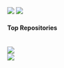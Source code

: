 <picture> 
  <source
    srcset="https://github-readme-stats-52blue.vercel.app/api?username=nguyenthanh-01&show_icons=true&theme=tokyonight&bg_color=00000000&hide_border=true"
    media="(prefers-color-scheme: dark)"
  />
  <source
    srcset="https://github-readme-stats-52blue.vercel.app/api?username=nguyenthanh-01&show_icons=true&theme=transparent&hide_border=true"
    media="(prefers-color-scheme: light), (prefers-color-scheme: no-preference)"
  />
  <img src="https://github-readme-stats-52blue.vercel.app/api?username=nguyenthanh-01&show_icons=true" />
</picture>
</a>

<picture>
  <source
    srcset="https://github-readme-stats-52blue.vercel.app/api/top-langs/?username=nguyenthanh-01&layout=compact&theme=tokyonight&bg_color=00000000&hide_border=true"
    media="(prefers-color-scheme: dark)"
  />
  <source
    srcset="https://github-readme-stats-52blue.vercel.app/api/top-langs/?username=nguyenthanh-01&layout=compact&theme=transparent&hide_border=true"
    media="(prefers-color-scheme: light), (prefers-color-scheme: no-preference)"
  />
  <img src="https://github-readme-stats-52blue.vercel.app/api/top-langs/?username=nguyenthanh-01&layout=compact" />
</picture>
</a>

#### Top Repositories
<br />

<a href="https://github.com/nguyenthanh-01/code">
<picture>
  <source
    srcset="https://github-readme-stats-52blue.vercel.app/api/pin/?username=nguyenthanh-01&repo=code&theme=tokyonight&bg_color=00000000&hide_border=false"
    media="(prefers-color-scheme: dark)"
  />
  <source
    srcset="https://github-readme-stats-52blue.vercel.app/api/pin/?username=nguyenthanh-01&repo=code&theme=transparent&hide_border=false"
    media="(prefers-color-scheme: light), (prefers-color-scheme: no-preference)"
  />
  <img src="https://github-readme-stats-52blue.vercel.app/api/pin/?username=nguyenthanh-01&repo=code" />
</picture>
</a>
<br />

<a href="https://github.com/nguyenthanh-01/rust">
<picture>
  <source
    srcset="https://github-readme-stats-52blue.vercel.app/api/pin/?username=nguyenthanh-01&repo=rust&theme=tokyonight&bg_color=00000000&hide_border=false"
    media="(prefers-color-scheme: dark)"
  />
  <source
    srcset="https://github-readme-stats-52blue.vercel.app/api/pin/?username=nguyenthanh-01&repo=rust&theme=transparent&hide_border=false"
    media="(prefers-color-scheme: light), (prefers-color-scheme: no-preference)"
  />
  <img src="https://github-readme-stats-52blue.vercel.app/api/pin/?username=nguyenthanh-01&repo=rust" />
</picture>
</a>
